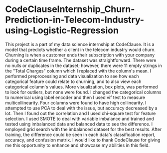 # CodeClauseInternship_Churn-Prediction-in-Telecom-Industry-using-Logistic-Regression
This project is a part of my data science internship at CodeClause. It is a model that predicts whether a client in the telecom industry would churn. Churning is when a customer ends their subscription with your company during a certain time frame.
The dataset was straightforward. There were no nulls or duplicates in the dataset; however, there were 11 empty strings in the "Total Charges" column which I replaced with the column's mean.
I performed preprocessing and data visualization to see how each categorical feature could relate to churning, and to also view each categorical column's values. More visualization, box plots, was performed to look for outliers, but none were found.
I changed the categorical columns to numerical using label encoder and then I used vif test to measure multicollinearity. Four columns were found to have high collinearity. I attempted to use PCA to deal with the issue, but accuracy decreased by a lot.
Then I found out the correlation and I used chi-square test for feature selection. I used SMOTE to deal with variable imbalance and trained and tested using imbalanced data and balanced data to see the difference.
I employed grid search with the imbalanced dataset for the best results.
After training, the difference could be seen in each data's classification report, accuracy, and confusion matrix.
I would like to thank CodeClause for giving me this opportunity to enhance and showcase my abilities in this field.

